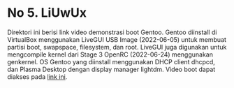 # No 5. LiUwUx
Direktori ini berisi link video demonstrasi boot Gentoo. Gentoo diinstall di VirtualBox menggunakan LiveGUI USB Image (2022-06-05) untuk membuat partisi boot, swapspace, filesystem, dan root. LiveGUI juga digunakan untuk mengcompile kernel dari Stage 3 OpenRC (2022-06-24) menggunakan genkernel. OS Gentoo yang diinstall menggunakan DHCP client dhcpcd, dan Plasma Desktop dengan display manager lightdm. Video boot dapat diakses pada [link ini](https://drive.google.com/file/d/1VPOnYKo3qJrBraIYDT_qExqRNNqDpCqE/view?usp=sharing).